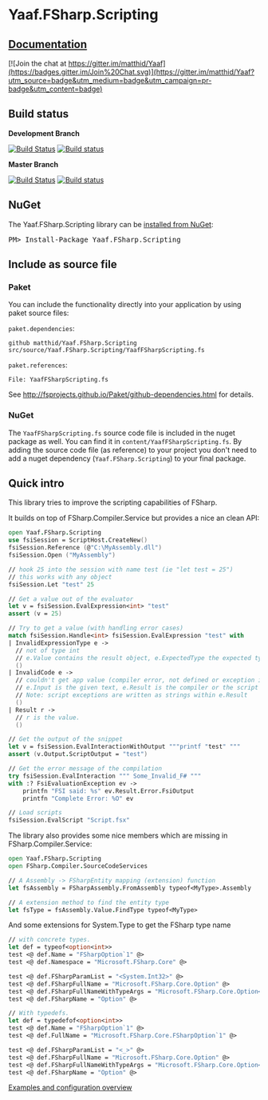 # Yaaf.FSharp.Scripting

## [Documentation](https://matthid.github.io/Yaaf.FSharp.Scripting/)

[![Join the chat at https://gitter.im/matthid/Yaaf](https://badges.gitter.im/Join%20Chat.svg)](https://gitter.im/matthid/Yaaf?utm_source=badge&utm_medium=badge&utm_campaign=pr-badge&utm_content=badge)

## Build status

**Development Branch**

[![Build Status](https://travis-ci.org/matthid/Yaaf.FSharp.Scripting.svg?branch=develop)](https://travis-ci.org/matthid/Yaaf.FSharp.Scripting)
[![Build status](https://ci.appveyor.com/api/projects/status/od970xa4gvkh4tea/branch/develop?svg=true)](https://ci.appveyor.com/project/matthid/yaaf-fsharp/branch/develop)

**Master Branch**

[![Build Status](https://travis-ci.org/matthid/Yaaf.FSharp.Scripting.svg?branch=master)](https://travis-ci.org/matthid/Yaaf.FSharp.Scripting)
[![Build status](https://ci.appveyor.com/api/projects/status/od970xa4gvkh4tea/branch/master?svg=true)](https://ci.appveyor.com/project/matthid/yaaf-fsharp/branch/master)

## NuGet

<div class="row">
  <div class="span1"></div>
  <div class="span6">
    <div class="well well-small" id="nuget">
      The Yaaf.FSharp.Scripting library can be <a href="https://nuget.org/packages/Yaaf.FSharp.Scripting">installed from NuGet</a>:
      <pre>PM> Install-Package Yaaf.FSharp.Scripting</pre>
    </div>
  </div>
  <div class="span1"></div>
</div>

## Include as source file 

### Paket

You can include the functionality directly into your application by using paket source files:

`paket.dependencies`:

```
github matthid/Yaaf.FSharp.Scripting src/source/Yaaf.FSharp.Scripting/YaafFSharpScripting.fs
```

`paket.references`:

```
File: YaafFSharpScripting.fs 
```

See http://fsprojects.github.io/Paket/github-dependencies.html for details.


### NuGet 

The `YaafFSharpScripting.fs` source code file is included in the nuget package as well.
You can find it in `content/YaafFSharpScripting.fs`.
By adding the source code file (as reference) to your project you don't need
to add a nuget dependency (`Yaaf.FSharp.Scripting`) to your final package. 

## Quick intro

This library tries to improve the scripting capabilities of FSharp.

It builds on top of FSharp.Compiler.Service but provides a nice an clean API:

```fsharp
open Yaaf.FSharp.Scripting
use fsiSession = ScriptHost.CreateNew()
fsiSession.Reference (@"C:\MyAssembly.dll")
fsiSession.Open ("MyAssembly")

// hook 25 into the session with name test (ie "let test = 25")
// this works with any object
fsiSession.Let "test" 25

// Get a value out of the evaluator
let v = fsiSession.EvalExpression<int> "test"
assert (v = 25)

// Try to get a value (with handling error cases)
match fsiSession.Handle<int> fsiSession.EvalExpression "test" with
| InvalidExpressionType e -> 
  // not of type int
  // e.Value contains the result object, e.ExpectedType the expected type (int in this case)
  ()
| InvalidCode e -> 
  // couldn't get app value (compiler error, not defined or exception in the running code)
  // e.Input is the given text, e.Result is the compiler or the script output
  // Note: script exceptions are written as strings within e.Result
  ()
| Result r -> 
  // r is the value.
  ()

// Get the output of the snippet
let v = fsiSession.EvalInteractionWithOutput """printf "test" """
assert (v.Output.ScriptOutput = "test")

// Get the error message of the compilation
try fsiSession.EvalInteraction """ Some_Invalid_F# """
with :? FsiEvaluationException ev ->
    printfn "FSI said: %s" ev.Result.Error.FsiOutput
    printfn "Complete Error: %O" ev

// Load scripts
fsiSession.EvalScript "Script.fsx"

```

The library also provides some nice members which are missing in FSharp.Compiler.Service:

```fsharp
open Yaaf.FSharp.Scripting
open FSharp.Compiler.SourceCodeServices

// A Assembly -> FSharpEntity mapping (extension) function
let fsAssembly = FSharpAssembly.FromAssembly typeof<MyType>.Assembly

// A extension method to find the entity type
let fsType = fsAssembly.Value.FindType typeof<MyType>
```

And some extensions for System.Type to get the FSharp type name

```fsharp
// with concrete types.
let def = typeof<option<int>>
test <@ def.Name = "FSharpOption`1" @>
test <@ def.Namespace = "Microsoft.FSharp.Core" @>

test <@ def.FSharpParamList = "<System.Int32>" @>
test <@ def.FSharpFullName = "Microsoft.FSharp.Core.Option" @>
test <@ def.FSharpFullNameWithTypeArgs = "Microsoft.FSharp.Core.Option<System.Int32>" @>
test <@ def.FSharpName = "Option" @>

// With typedefs.
let def = typedefof<option<int>>
test <@ def.Name = "FSharpOption`1" @>
test <@ def.FullName = "Microsoft.FSharp.Core.FSharpOption`1" @>

test <@ def.FSharpParamList = "<_>" @>
test <@ def.FSharpFullName = "Microsoft.FSharp.Core.Option" @>
test <@ def.FSharpFullNameWithTypeArgs = "Microsoft.FSharp.Core.Option<_>" @>
test <@ def.FSharpName = "Option" @>

```

[Examples and configuration overview](https://matthid.github.io/Yaaf.FSharp.Scripting/IntroExamples.html) 

 